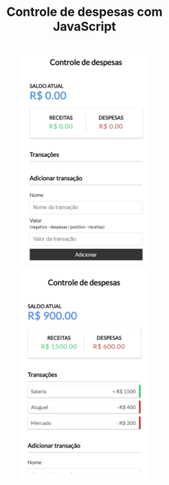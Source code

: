 <h1 align="center">Controle de despesas com JavaScript </h1>

<h1 align="center">
<img src="public/ex-01.svg"   width=300 > <img src="public/ex-02.svg" width=300>
</h1>